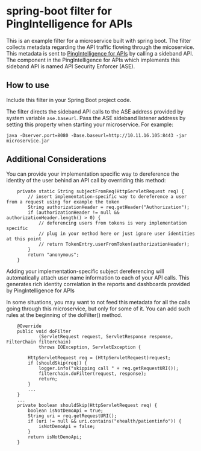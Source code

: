 # spring-boot filter for PingIntelligence for APIs
This is an example filter for a microservice built with spring boot. The filter collects metadata regarding the API traffic flowing through the  micoservice. This metadata is sent to [PingIntelligence for APIs](https://www.pingidentity.com/en/software/pingintelligence.html) by calling a sideband API. The component in the PingIntelligence for APIs which implements this sideband API is named API Security Enforcer (ASE).

## How to use

Include this filter in your Spring Boot project code.

The filter directs the sideband API calls to the ASE address provided by system variable `ase.baseurl`. Pass the ASE sideband listener address by setting this property when starting your microservice.
For example:
```
java -Dserver.port=8080 -Dase.baseurl=http://10.11.16.105:8443 -jar microservice.jar
```

## Additional Considerations

You can provide your implementation specific way to dereference the identity of the user behind an API call by overriding this method:
```
    private static String subjectFromReq(HttpServletRequest req) {
        // insert implementation-specific way to dereference a user from a request using for example the token
        String authorizationHeader = req.getHeader("Authorization");
        if (authorizationHeader != null && authorizationHeader.length() > 0) {
            // deferencing users from tokens is very implementation specific
            // plug in your method here or just ignore user identities at this point
            // return TokenEntry.userFromToken(authorizationHeader);
        }
        return "anonymous";
    }
```
Adding your implementation-specific subject dereferencing will automatically attach user name information to each of your API calls. This generates rich identity correlation in the reports and dashboards provided by PingIntelligence for APIs

In some situations, you may want to not feed this metadata for all the calls going through this microservice, but only for some of it. You can add such rules at the beginning of the doFilter() method.
```
    @Override
    public void doFilter
            (ServletRequest request, ServletResponse response, FilterChain filterchain)
            throws IOException, ServletException {

        HttpServletRequest req = (HttpServletRequest)request;
        if (shouldSkip(req)) {
            logger.info("skipping call " + req.getRequestURI());
            filterchain.doFilter(request, response);
            return;
        }
        ...
    }
    ...
    private boolean shouldSkip(HttpServletRequest req) {
        boolean isNotDemoApi = true;
        String uri = req.getRequestURI();
        if (uri != null && uri.contains("ehealth/patientinfo")) {
            isNotDemoApi = false;
        }
        return isNotDemoApi;
    }
```
